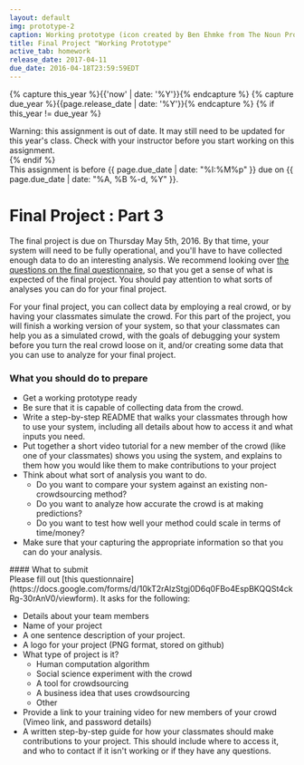 ```yaml
---
layout: default
img: prototype-2
caption: Working prototype (icon created by Ben Ehmke from The Noun Project)
title: Final Project "Working Prototype"
active_tab: homework
release_date: 2017-04-11
due_date: 2016-04-18T23:59:59EDT
---
```

<!-- Check whether the assignment is up to date -->
{% capture this_year %}{{'now' | date: '%Y'}}{% endcapture %}
{% capture due_year %}{{page.release_date | date: '%Y'}}{% endcapture %}
{% if this_year != due_year %} 
<div class="alert alert-danger">
Warning: this assignment is out of date.  It may still need to be updated for this year's class.  Check with your instructor before you start working on this assignment.
</div>
{% endif %}
<!-- End of check whether the assignment is up to date -->


<div class="alert alert-info">
This assignment is before {{ page.due_date | date: "%I:%M%p" }} due on {{ page.due_date | date: "%A, %B %-d, %Y" }}. 
</div>


Final Project<span class="text-muted"> : Part 3</span> 
=============================================================

The final project is due on Thursday May 5th, 2016.  By that time, your system will need to be fully operational, and you'll have to have collected enough data to do an interesting analysis.  We recommend looking over [the questions on the final questionnaire](final-project-part4.html#survey), so that you get a sense of what is expected of the final project. You should pay attention to what sorts of analyses you can do for your final project. 

For your final project, you can collect data by employing a real crowd, or by having your classmates simulate the crowd.  For this part of the project, you will finish a working version of your system, so that your classmates can help you as a simulated crowd, with the goals of debugging your system before you turn the real crowd loose on it, and/or creating some data that you can use to analyze for your final project.

### What you should do to prepare

* Get a working prototype ready
* Be sure that it is capable of collecting data from the crowd.
* Write a step-by-step README that walks your classmates through how to use your system, including all details about how to access it and what inputs you need.
* Put together a short video tutorial for a new member of the crowd (like one of your classmates) shows you using the system, and explains to them how you would like them to make contributions to your project
* Think about what sort of analysis you want to do.  
	- Do you want to compare your system against an existing non-crowdsourcing method?  
	- Do you want to analyze how accurate the crowd is at making predictions?
	- Do you want to test how well your method could scale in terms of time/money?
* Make sure that your capturing the appropriate information so that you can do your analysis.




<div class="panel panel-primary" id="survey">
<div class="panel-heading" markdown="1">
#### What to submit
</div>
<div class="panel-body" markdown="1">
Please fill out [this questionnaire](https://docs.google.com/forms/d/10kT2rAlzStgj0D6q0FBo4EspBKQQSt4ckRg-30rAnV0/viewform).  It asks for the following:

* Details about your team members
* Name of your project
* A one sentence description of your project.
* A logo for your project (PNG format, stored on github)
* What type of project is it? 
  * Human computation algorithm
  * Social science experiment with the crowd
  * A tool for crowdsourcing
  * A business idea that uses crowdsourcing
  * Other
* Provide a link to your training video for new members of your crowd (Vimeo link, and password details)
* A written step-by-step guide for how your classmates should make contributions to your project. This should include where to access it, and who to contact if it isn't working or if  they have any questions.

</div>
</div>